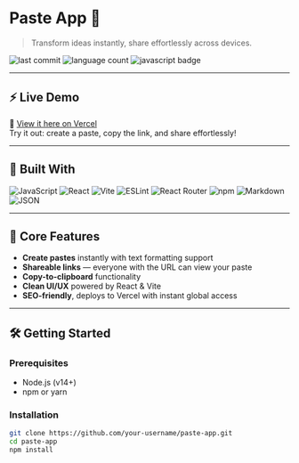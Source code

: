 # Paste App 🌱

> Transform ideas instantly, share effortlessly across devices.

![last commit](https://img.shields.io/github/last-commit/your-username/paste-app?style=flat-square)
![language count](https://img.shields.io/github/languages/count/your-username/paste-app?style=flat-square)
![javascript badge](https://img.shields.io/badge/built%20with-JavaScript-yellow?style=flat-square)

---

## ⚡ Live Demo

🔗 [View it here on Vercel](https://paste-app-seven-green.vercel.app/)  
Try it out: create a paste, copy the link, and share effortlessly!

---

## 🧰 Built With

![JavaScript](https://img.shields.io/badge/-JavaScript-F7DF1E?style=flat-square&logo=javascript)
![React](https://img.shields.io/badge/-React-61DAFB?style=flat-square&logo=react&logoColor=000)
![Vite](https://img.shields.io/badge/-Vite-646CFF?style=flat-square&logo=vite)
![ESLint](https://img.shields.io/badge/-ESLint-4B32C3?style=flat-square&logo=eslint)
![React Router](https://img.shields.io/badge/-React%20Router-CA4245?style=flat-square&logo=react-router)
![npm](https://img.shields.io/badge/-npm-CB3837?style=flat-square&logo=npm)
![Markdown](https://img.shields.io/badge/-Markdown-000?style=flat-square&logo=markdown)
![JSON](https://img.shields.io/badge/-JSON-black?style=flat-square&logo=json)

---

## 🚀 Core Features

- **Create pastes** instantly with text formatting support  
- **Shareable links** — everyone with the URL can view your paste  
- **Copy-to-clipboard** functionality  
- **Clean UI/UX** powered by React & Vite  
- **SEO-friendly**, deploys to Vercel with instant global access

---

## 🛠️ Getting Started

### Prerequisites

- Node.js (v14+)
- npm or yarn

### Installation

```bash
git clone https://github.com/your-username/paste-app.git
cd paste-app
npm install
